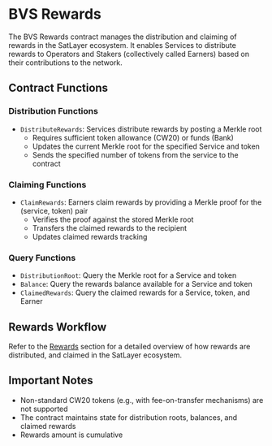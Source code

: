 # BVS Rewards

The BVS Rewards contract manages the distribution and claiming of rewards in the SatLayer ecosystem.
It enables Services to distribute rewards to Operators and Stakers
(collectively called Earners) based on their contributions to the network.

## Contract Functions

### Distribution Functions

- `DistributeRewards`: Services distribute rewards by posting a Merkle root
  - Requires sufficient token allowance (CW20) or funds (Bank)
  - Updates the current Merkle root for the specified Service and token
  - Sends the specified number of tokens from the service to the contract

### Claiming Functions

- `ClaimRewards`: Earners claim rewards by providing a Merkle proof for the (service, token) pair
  - Verifies the proof against the stored Merkle root
  - Transfers the claimed rewards to the recipient
  - Updates claimed rewards tracking

### Query Functions

- `DistributionRoot`: Query the Merkle root for a Service and token
- `Balance`: Query the rewards balance available for a Service and token
- `ClaimedRewards`: Query the claimed rewards for a Service, token, and Earner

## Rewards Workflow

Refer to the [Rewards](/architecture/rewards) section for a detailed overview of how rewards are distributed,
and claimed in the SatLayer ecosystem.

## Important Notes

- Non-standard CW20 tokens (e.g., with fee-on-transfer mechanisms) are not supported
- The contract maintains state for distribution roots, balances, and claimed rewards
- Rewards amount is cumulative
